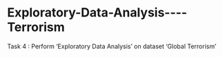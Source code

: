 # Exploratory-Data-Analysis----Terrorism
Task 4 : Perform ‘Exploratory Data Analysis’ on dataset ‘Global Terrorism’

